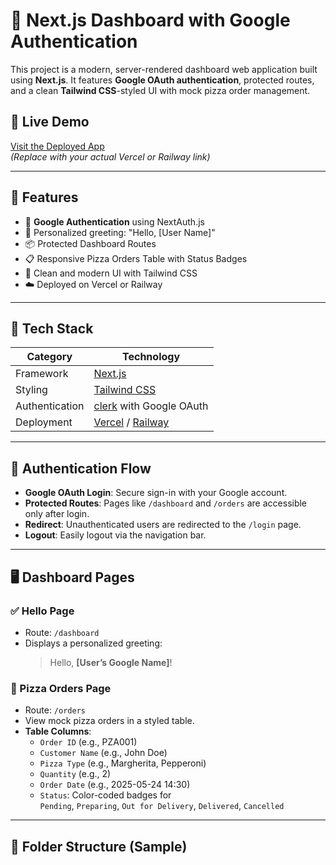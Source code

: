 # 🍕 Next.js Dashboard with Google Authentication

This project is a modern, server-rendered dashboard web application built using **Next.js**. It features **Google OAuth authentication**, protected routes, and a clean **Tailwind CSS**-styled UI with mock pizza order management.

## 🚀 Live Demo
[Visit the Deployed App](https://your-deployment-link.vercel.app)  
_(Replace with your actual Vercel or Railway link)_

---

## 📌 Features

- 🔐 **Google Authentication** using NextAuth.js
- 👋 Personalized greeting: "Hello, [User Name]"
- 📦 Protected Dashboard Routes
- 📋 Responsive Pizza Orders Table with Status Badges
- 🎨 Clean and modern UI with Tailwind CSS
- ☁️ Deployed on Vercel or Railway

---

## 🧰 Tech Stack

| Category        | Technology            |
|----------------|------------------------|
| Framework      | [Next.js](https://nextjs.org/) |
| Styling        | [Tailwind CSS](https://tailwindcss.com/) |
| Authentication | [clerk](https://clerk.com/) with Google OAuth |
| Deployment     | [Vercel](https://vercel.com/) / [Railway](https://railway.app/) |

---

## 🧪 Authentication Flow

- **Google OAuth Login**: Secure sign-in with your Google account.
- **Protected Routes**: Pages like `/dashboard` and `/orders` are accessible only after login.
- **Redirect**: Unauthenticated users are redirected to the `/login` page.
- **Logout**: Easily logout via the navigation bar.

---

## 🖥️ Dashboard Pages

### ✅ Hello Page

- Route: `/dashboard`
- Displays a personalized greeting:  
  > Hello, **[User’s Google Name]**!

### 🍕 Pizza Orders Page

- Route: `/orders`
- View mock pizza orders in a styled table.
- **Table Columns**:
  - `Order ID` (e.g., PZA001)
  - `Customer Name` (e.g., John Doe)
  - `Pizza Type` (e.g., Margherita, Pepperoni)
  - `Quantity` (e.g., 2)
  - `Order Date` (e.g., 2025-05-24 14:30)
  - `Status`: Color-coded badges for  
    `Pending`, `Preparing`, `Out for Delivery`, `Delivered`, `Cancelled`

---

## 🧱 Folder Structure (Sample)

